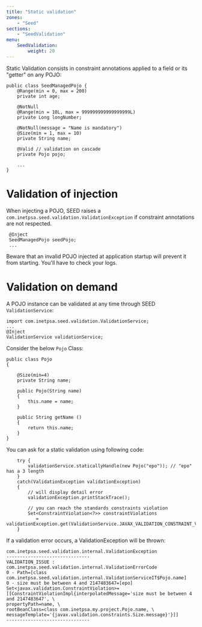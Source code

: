 ```yaml
---
title: "Static validation"
zones:
    - "Seed"
sections:
    - "SeedValidation"
menu:
    SeedValidation:
        weight: 20
---
```


Static Validation consists in constraint annotations applied to a field or its "getter" on any POJO:

    public class SeedManagedPojo {
	    @Range(min = 0, max = 200)
    	private int age;

    	@NotNull
    	@Range(min = 10L, max = 999999999999999999L)
    	private Long longNumber;
    
    	@NotNull(message = "Name is mandatory")
    	@Size(min = 1, max = 10)
    	private String name;

        @Valid // validation on cascade
        private Pojo pojo;

        ...
    }

# Validation of injection

When injecting a POJO, SEED raises a `com.inetpsa.seed.validation.ValidationException` if constraint annotations are not respected.
     
     @Inject
     SeedManagedPojo seedPojo;
     ...

Beware that an invalid POJO injected at application startup will prevent it from starting. You'll have to check your logs.

# Validation on demand

A POJO instance can be validated at any time through SEED `ValidationService`:

	import com.inetpsa.seed.validation.ValidationService;
    ...
    @Inject
	ValidationService validationService; 


Consider the below `Pojo` Class:

	public class Pojo
	{
		
		@Size(min=4)
		private String name;
		
		public Pojo(String name)
		{
			this.name = name;
		}
		
		public String getName ()
		{
			return this.name;
		}
	}


You can ask for a static validation using following code:

		try {
			validationService.staticallyHandle(new Pojo("epo")); // "epo" has a 3 length
		}
		catch(ValidationException validationException)
		{
			// will display detail error
            validationException.printStackTrace(); 

            // you can reach the standards constraints violation
            Set<ConstraintViolation<?>> constraintViolations 
			   = validationException.get(ValidationService.JAVAX_VALIDATION_CONSTRAINT_VIOLATIONS);
		}

If a validation error occurs, a ValidationException will be thrown:

    com.inetpsa.seed.validation.internal.ValidationException
	-------------------------------
	VALIDATION_ISSUE : com.inetpsa.seed.validation.internal.ValidationErrorCode
	0 - Path=[class com.inetpsa.seed.validation.internal.ValidationServiceIT$Pojo.name]
	0 - size must be between 4 and 2147483647=[epo]
	Set<javax.validation.ConstraintViolation>=[[ConstraintViolationImpl{interpolatedMessage='size must be between 4 and 2147483647', \
    propertyPath=name, \ 
    rootBeanClass=class com.inetpsa.my.project.Pojo.name, \
    messageTemplate='{javax.validation.constraints.Size.message}'}]]
	-------------------------------
